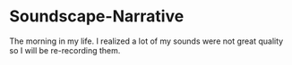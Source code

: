 # Soundscape-Narrative
The morning in my life. I realized a lot of my sounds were not great quality so I will be re-recording them.
